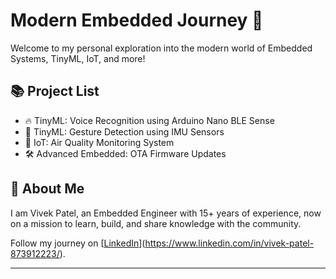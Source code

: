 # Modern Embedded Journey 🚀

Welcome to my personal exploration into the modern world of Embedded Systems, TinyML, IoT, and more!

## 📚 Project List
- 🔥 TinyML: Voice Recognition using Arduino Nano BLE Sense
- 🤖 TinyML: Gesture Detection using IMU Sensors
- 🌿 IoT: Air Quality Monitoring System
- 🛠️ Advanced Embedded: OTA Firmware Updates

## 📜 About Me
I am Vivek Patel, an Embedded Engineer with 15+ years of experience, now on a mission to learn, build, and share knowledge with the community.

Follow my journey on [[LinkedIn](#)](https://www.linkedin.com/in/vivek-patel-873912223/).

---

